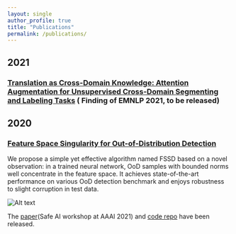 ```yaml
---
layout: single
author_profile: true
title: "Publications"
permalink: /publications/
---
```



## 2021 

### [Translation as Cross-Domain Knowledge: Attention Augmentation for Unsupervised Cross-Domain Segmenting and Labeling Tasks]() ( Finding of EMNLP 2021, to be released)



## 2020 

### [Feature Space Singularity for Out-of-Distribution Detection](https://arxiv.org/abs/2011.14654) 

We propose a simple yet effective algorithm named FSSD based on a novel observation: in a trained neural network, OoD samples with bounded norms well concentrate in the feature space. It achieves state-of-the-art performance on various OoD detection benchmark and enjoys robustness to slight corruption in test data. 

![Alt text](https://res.cloudinary.com/dhyonw6zc/image/upload/v1625489260/fssd_img1.jpg "FSSD demo")

The [paper](https://arxiv.org/abs/2011.14654)(Safe AI workshop at AAAI 2021) and  [code repo](https://github.com/megvii-research/FSSD_OoD_Detection) have been released. 
